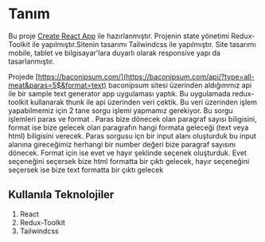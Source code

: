 # Tanım

Bu proje [Create React App](https://github.com/facebook/create-react-app) ile hazırlanmıştır. Projenin state yönetimi Redux-Toolkit ile yapılmıştır.Sitenin tasarımı Tailwindcss ile yapılmıştır. Site tasarımı mobile, tablet ve bilgisayar'lara duyarlı olarak responsive yapı da tasarlanmıştır.


Projede [https://baconipsum.com/](https://baconipsum.com/api/?type=all-meat&paras=5$&format=text)  baconipsum sitesi üzerinden aldığımmız api ile bir  sample text generator app uygulaması yaptık. Bu uygulamada redux-toolkit  kullanarak thunk ile api üzerinden veri çektik. Bu veri üzerinden işlem yapabilmemiz için 2 tane sorgu işlemi yapmamız gerekiyor. Bu sorgu işlemleri paras ve format . Paras bize dönecek olan paragraf sayısı biligisini, format ise bize gelecek olan paragrafın hangi formata geleceği (text veya html) biligisini verecek. Paras sorgusu içn bir input alanı oluşturduk bu input alanına gireceğimiz herhangi bir number değeri bize paragraf sayısını dönecek. Format için ise evet ve hayır şeklinde  seçenek  oluşturduk. Evet seçeneğini  seçersek bize html formatta bir çıktı gelecek, hayır seçeneğini seçersek ise bize text formatta bir çıktı gelecek

## Kullanıla Teknolojiler
1. React
2. Redux-Toolkit
3. Tailwindcss
